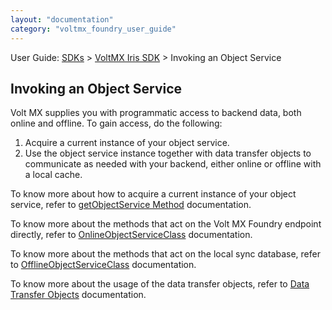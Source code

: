 ```yaml
---
layout: "documentation"
category: "voltmx_foundry_user_guide"
---
```

                             

User Guide: [SDKs](../Foundry_SDKs.html) > [VoltMX Iris SDK](../VoltMXStudio/Installing_VoltMXJS_SDK.html) > Invoking an Object Service

Invoking an Object Service
--------------------------

Volt MX  supplies you with programmatic access to backend data, both online and offline. To gain access, do the following:

1.  Acquire a current instance of your object service.
2.  Use the object service instance together with data transfer objects to communicate as needed with your backend, either online or offline with a local cache.

To know more about how to acquire a current instance of your object service, refer to [getObjectService Method](getObjectService_Method.html) documentation.

To know more about the methods that act on the Volt MX Foundry endpoint directly, refer to [OnlineObjectServiceClass](OnlineObjectService_Class.html) documentation.

To know more about the methods that act on the local sync database, refer to [OfflineObjectServiceClass](OfflineObjectService_Class.html) documentation.

To know more about the usage of the data transfer objects, refer to [Data Transfer Objects](Data_Transfer_Objects.html) documentation.
